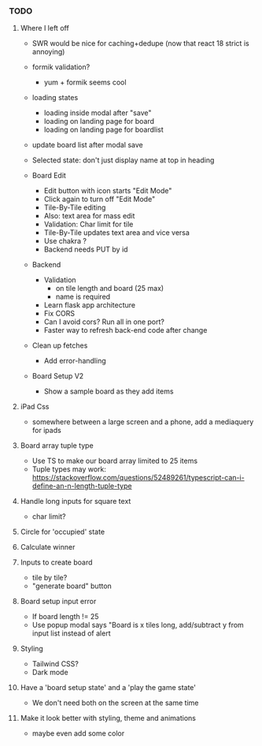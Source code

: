 ### TODO

1. Where I left off

   - SWR would be nice for caching+dedupe (now that react 18 strict is annoying)
   - formik validation?
     - yum + formik seems cool
   - loading states
     - loading inside modal after "save"
     - loading on landing page for board
     - loading on landing page for boardlist
   - update board list after modal save
   - Selected state: don't just display name at top in heading
   - Board Edit

     - Edit button with icon starts "Edit Mode"
     - Click again to turn off "Edit Mode"
     - Tile-By-Tile editing
     - Also: text area for mass edit
     - Validation: Char limit for tile
     - Tile-By-Tile updates text area and vice versa
     - Use chakra <Editable>?
     - Backend needs PUT by id

   - Backend
     - Validation
       - on tile length and board (25 max)
       - name is required
     - Learn flask app architecture
     - Fix CORS
     - Can I avoid cors? Run all in one port?
     - Faster way to refresh back-end code after change
   - Clean up fetches
     - Add error-handling
   - Board Setup V2
     - Show a sample board as they add items

1. iPad Css
   - somewhere between a large screen and a phone, add a mediaquery for ipads
1. Board array tuple type
   - Use TS to make our board array limited to 25 items
   - Tuple types may work: https://stackoverflow.com/questions/52489261/typescript-can-i-define-an-n-length-tuple-type
1. Handle long inputs for square text
   - char limit?
1. Circle for 'occupied' state
1. Calculate winner
1. Inputs to create board
   - tile by tile?
   - "generate board" button
1. Board setup input error
   - If board length != 25
   - Use popup modal says "Board is x tiles long, add/subtract y from input list instead of alert
1. Styling
   - Tailwind CSS?
   - Dark mode
1. Have a 'board setup state' and a 'play the game state'
   - We don't need both on the screen at the same time
1. Make it look better with styling, theme and animations
   - maybe even add some color
